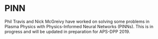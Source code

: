 # PINN

Phil Travis and Nick McGreivy have worked on solving some problems in Plasma Physics with Physics-Informed Neural Networks (PINNs). This is in progress and will be updated in preparation for APS-DPP 2019.
